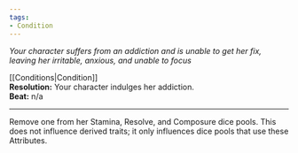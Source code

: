 ```yaml
---
tags:
- Condition
---
```


_Your character suffers from an addiction and is unable to get her fix, leaving her irritable, anxious, and unable to focus_

[[Conditions|Condition]]\
**Resolution:** Your character indulges her addiction.\
**Beat:** n/a

---

Remove one from her Stamina, Resolve, and Composure dice pools. This does not influence derived traits; it only influences dice pools that use these Attributes.